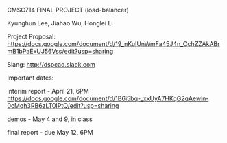 CMSC714 FINAL PROJECT (load-balancer)

Kyunghun Lee, Jiahao Wu, Honglei Li

Project Proposal:
https://docs.google.com/document/d/19_nKuIUnWmFa45J4n_OchZZAkABrmB1bPaExUJ56Vss/edit?usp=sharing

Slang:
http://dspcad.slack.com

Important dates:

interim report - April 21, 6PM
https://docs.google.com/document/d/1B6i5bq-_xxUyA7HKqG2qAewin-0cMqh3RB6zLT0IPtQ/edit?usp=sharing

demos - May 4 and 9, in class

final report - due May 12, 6PM
